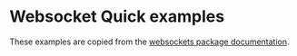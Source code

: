 # Websocket Quick examples

These examples are copied from the [websockets package documentation](https://websockets.readthedocs.io/en/stable/intro/examples.html).
